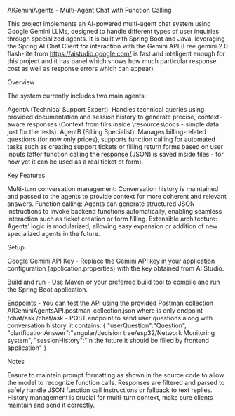 AIGeminiAgents - Multi-Agent Chat with Function Calling

This project implements an AI-powered multi-agent chat system using Google Gemini LLMs, designed to handle different types of user inquiries through specialized agents. 
It is built with Spring Boot and Java, leveraging the Spring AI Chat Client for interaction with the Gemini API (Free gemini 2.0 flash-lite from https://aistudio.google.com/ is fast and inteligent enough for this project and it has panel which shows how much particular response cost as well as response errors which can appear).

Overview

The system currently includes two main agents:

AgentA (Technical Support Expert): Handles technical queries using provided documentation and session history to generate precise, context-aware responses (Context from filrs inside \resources\docs - simple data just for the tests).
AgentB (Billing Specialist): Manages billing-related questions (for now only prices), supports function calling for automated tasks such as creating support tickets or filling return forms based on user inputs (after function calling the response (JSON) is saved inside files - for now yet it can be used as a real ticket ot form).

Key Features

Multi-turn conversation management: Conversation history is maintained and passed to the agents to provide context for more coherent and relevant answers.
Function calling: Agents can generate structured JSON instructions to invoke backend functions automatically, enabling seamless interaction such as ticket creation or form filling.
Extensible architecture: Agents’ logic is modularized, allowing easy expansion or addition of new specialized agents in the future.

Setup

Google Gemini API Key - Replace the Gemini API key in your application configuration (application.properties) with the key obtained from AI Studio.

Build and run - Use Maven or your preferred build tool to compile and run the Spring Boot application.

Endpoints - You can test the API using the provided Postman collection AIGeminiAgentsAPI.postman_collection.json where is only endpoint - /chat/ask
/chat/ask - POST endpoint to send user questions along with conversation history.
it contains:
{
    "userQuestion":"Question",
    "clarificationAnswer":"angular/decision tree/esp32/Network Monitoring system",
    "sessionHistory":"In the future it should be filled by frontend application"
}

Notes

Ensure to maintain prompt formatting as shown in the source code to allow the model to recognize function calls.
Responses are filtered and parsed to safely handle JSON function call instructions or fallback to text replies.
History management is crucial for multi-turn context, make sure clients maintain and send it correctly.
